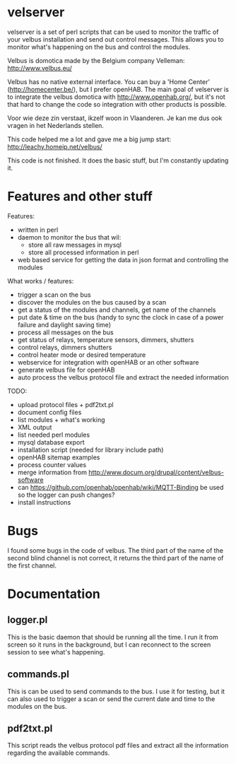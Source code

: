 # velserver
velserver is a set of perl scripts that can be used to monitor the traffic of your velbus installation and send out control messages. This allows you to monitor what's happening on the bus and control the modules.

Velbus is domotica made by the Belgium company Velleman: http://www.velbus.eu/

Velbus has no native external interface. You can buy a 'Home Center' (http://homecenter.be/), but I prefer openHAB.
The main goal of velserver is to integrate the velbus domotica with http://www.openhab.org/, but it's not that hard to change the code so integration with other products is possible.

Voor wie deze zin verstaat, ikzelf woon in Vlaanderen. Je kan me dus ook vragen in het Nederlands stellen.

This code helped me a lot and gave me a big jump start: http://leachy.homeip.net/velbus/

This code is not finished. It does the basic stuff, but I'm constantly updating it.

# Features and other stuff
Features:
- written in perl
- daemon to monitor the bus that wil:
   - store all raw messages in mysql
   - store all processed information in perl
- web based service for getting the data in json format and controlling the modules

What works / features:
- trigger a scan on the bus
- discover the modules on the bus caused by a scan
- get a status of the modules and channels, get name of the channels
- put date & time on the bus (handy to sync the clock in case of a power failure and daylight saving time)
- process all messages on the bus
- get status of relays, temperature sensors, dimmers, shutters
- control relays, dimmers shutters
- control heater mode or desired temperature
- webservice for integration with openHAB or an other software
- generate velbus file for openHAB
- auto process the velbus protocol file and extract the needed information

TODO:
- upload protocol files + pdf2txt.pl
- document config files
- list modules + what's working
- XML output
- list needed perl modules
- mysql database export
- installation script (needed for library include path)
- openHAB sitemap examples
- process counter values
- merge information from http://www.docum.org/drupal/content/velbus-software
- can https://github.com/openhab/openhab/wiki/MQTT-Binding be used so the logger can push changes?
- install instructions

# Bugs
I found some bugs in the code of velbus.
The third part of the name of the second blind channel is not correct, it returns the third part of the name of the first channel.

# Documentation
## logger.pl
This is the basic daemon that should be running all the time.
I run it from screen so it runs in the background, but I can reconnect to the screen session to see what's happening.

## commands.pl
This is can be used to send commands to the bus.
I use it for testing, but it can also used to trigger a scan or send the current date and time to the modules on the bus.

## pdf2txt.pl
This script reads the velbus protocol pdf files and extract all the information regarding the available commands.
